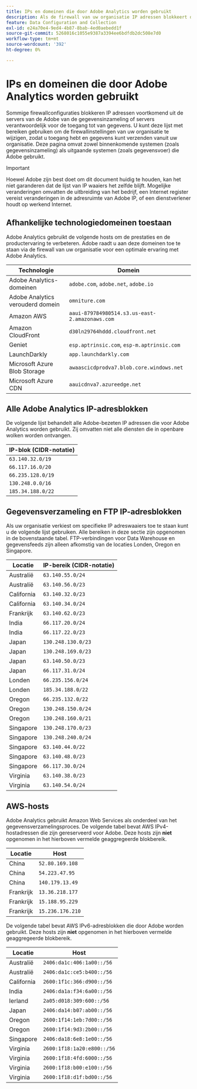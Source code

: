 ```yaml
---
title: IPs en domeinen die door Adobe Analytics worden gebruikt
description: Als de firewall van uw organisatie IP adressen blokkeert die van Adobe afkomstig zijn, gebruik deze lijst om uw firewallmontages bij te werken.
feature: Data Configuration and Collection
exl-id: e24a70e4-9ed4-4b87-8bab-4ed0aebedd1f
source-git-commit: 5268016c1055e9387a3394ee6bdfdb2dc508e7d0
workflow-type: tm+mt
source-wordcount: '392'
ht-degree: 0%

---
```


# IPs en domeinen die door Adobe Analytics worden gebruikt

Sommige firewallconfiguraties blokkeren IP adressen voortkomend uit de servers van de Adobe van de gegevensinzameling of servers verantwoordelijk voor de toegang tot van gegevens. U kunt deze lijst met bereiken gebruiken om de firewallinstellingen van uw organisatie te wijzigen, zodat u toegang hebt en gegevens kunt verzenden vanuit uw organisatie. Deze pagina omvat zowel binnenkomende systemen (zoals gegevensinzameling) als uitgaande systemen (zoals gegevensvoer) die Adobe gebruikt.

>[!IMPORTANT]
>
>Hoewel Adobe zijn best doet om dit document huidig te houden, kan het niet garanderen dat de lijst van IP waaiers het zelfde blijft. Mogelijke veranderingen omvatten de uitbreiding van het bedrijf, een Internet register vereist veranderingen in de adresruimte van Adobe IP, of een dienstverlener houdt op werkend Internet.

## Afhankelijke technologiedomeinen toestaan

Adobe Analytics gebruikt de volgende hosts om de prestaties en de productervaring te verbeteren. Adobe raadt u aan deze domeinen toe te staan via de firewall van uw organisatie voor een optimale ervaring met Adobe Analytics.

| Technologie | Domein |
| --- | --- |
| Adobe Analytics-domeinen | `adobe.com`, `adobe.net`, `adobe.io` |
| Adobe Analytics verouderd domein | `omniture.com` |
| Amazon AWS | `aaui-879784980514.s3.us-east-2.amazonaws.com` |
| Amazon CloudFront | `d30ln29764hddd.cloudfront.net` |
| Geniet | `esp.aptrinsic.com`, `esp-m.aptrinsic.com` |
| LaunchDarkly | `app.launchdarkly.com` |
| Microsoft Azure Blob Storage | `awaascicdprodva7.blob.core.windows.net` |
| Microsoft Azure CDN | `aauicdnva7.azureedge.net` |

## Alle Adobe Analytics IP-adresblokken

De volgende lijst behandelt alle Adobe-bezeten IP adressen die voor Adobe Analytics worden gebruikt. Zij omvatten niet alle diensten die in openbare wolken worden ontvangen.

| IP-blok (CIDR-notatie) |
| --- |
| `63.140.32.0/19` |
| `66.117.16.0/20` |
| `66.235.128.0/19` |
| `130.248.0.0/16` |
| `185.34.188.0/22` |

## Gegevensverzameling en FTP IP-adresblokken

Als uw organisatie verkiest om specifieke IP adreswaaiers toe te staan kunt u de volgende lijst gebruiken. Alle bereiken in deze sectie zijn opgenomen in de bovenstaande tabel. FTP-verbindingen voor Data Warehouse en gegevensfeeds zijn alleen afkomstig van de locaties Londen, Oregon en Singapore.

| Locatie | IP-bereik (CIDR-notatie) |
| --- | --- |
| Australië | `63.140.55.0/24` |
| Australië | `63.140.56.0/23` |
| California | `63.140.32.0/23` |
| California | `63.140.34.0/24` |
| Frankrijk | `63.140.62.0/23` |
| India | `66.117.20.0/24` |
| India | `66.117.22.0/23` |
| Japan | `130.248.130.0/23` |
| Japan | `130.248.169.0/23` |
| Japan | `63.140.50.0/23` |
| Japan | `66.117.31.0/24` |
| Londen | `66.235.156.0/24` |
| Londen | `185.34.188.0/22` |
| Oregon | `66.235.132.0/22` |
| Oregon | `130.248.150.0/24` |
| Oregon | `130.248.160.0/21` |
| Singapore | `130.248.170.0/23` |
| Singapore | `130.248.240.0/24` |
| Singapore | `63.140.44.0/22` |
| Singapore | `63.140.48.0/23` |
| Singapore | `66.117.30.0/24` |
| Virginia | `63.140.38.0/23` |
| Virginia | `63.140.54.0/24` |

## AWS-hosts

Adobe Analytics gebruikt Amazon Web Services als onderdeel van het gegevensverzamelingsproces. De volgende tabel bevat AWS IPv4-hostadressen die zijn gereserveerd voor Adobe. Deze hosts zijn **niet** opgenomen in het hierboven vermelde geaggregeerde blokbereik.

| Locatie | Host |
| --- | --- |
| China | `52.80.169.108` |
| China | `54.223.47.95` |
| China | `140.179.13.49` |
| Frankrijk | `13.36.218.177` |
| Frankrijk | `15.188.95.229` |
| Frankrijk | `15.236.176.210` |

De volgende tabel bevat AWS IPv6-adresblokken die door Adobe worden gebruikt. Deze hosts zijn **niet** opgenomen in het hierboven vermelde geaggregeerde blokbereik.

| Locatie | Host |
| --- | --- |
| Australië | `2406:da1c:406:1a00::/56` |
| Australië | `2406:da1c:ce5:b400::/56` |
| California | `2600:1f1c:366:d900::/56` |
| India | `2406:da1a:f34:6a00::/56` |
| Ierland | `2a05:d018:309:600::/56` |
| Japan | `2406:da14:b07:ab00::/56` |
| Oregon | `2600:1f14:1eb:7d00::/56` |
| Oregon | `2600:1f14:9d3:2b00::/56` |
| Singapore | `2406:da18:6e8:1e00::/56` |
| Virginia | `2600:1f18:1a20:e800::/56` |
| Virginia | `2600:1f18:4fd:6000::/56` |
| Virginia | `2600:1f18:b00:e100::/56` |
| Virginia | `2600:1f18:d1f:bd00::/56` |
